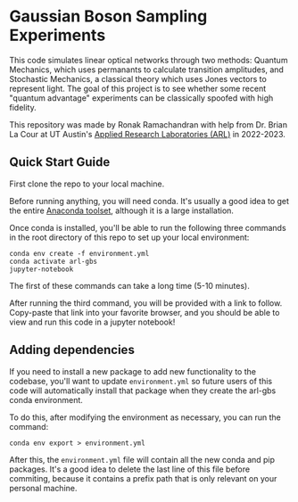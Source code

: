 # Gaussian Boson Sampling Experiments

This code simulates linear optical networks through two methods: Quantum Mechanics, which uses permanants to calculate transition amplitudes, and Stochastic Mechanics, a classical theory which uses Jones vectors to represent light.
The goal of this project is to see whether some recent "quantum advantage" experiments can be classically spoofed with high fidelity.

This repository was made by Ronak Ramachandran with help from Dr. Brian La Cour at UT Austin's [Applied Research Laboratories (ARL)](https://www.arlut.utexas.edu/) in 2022-2023.

## Quick Start Guide

First clone the repo to your local machine.

Before running anything, you will need conda. It's usually a good idea to get the entire [Anaconda toolset](https://docs.anaconda.com/anaconda/install/index.html), although it is a large installation.

Once conda is installed, you'll be able to run the following three commands in the root directory of this repo to set up your local environment:
```
conda env create -f environment.yml
conda activate arl-gbs
jupyter-notebook
```
The first of these commands can take a long time (5-10 minutes).

After running the third command, you will be provided with a link to follow. Copy-paste that link into your favorite browser, and you should be able to view and run this code in a jupyter notebook!

## Adding dependencies

If you need to install a new package to add new functionality to the codebase, you'll want to update `environment.yml` so future users of this code will automatically install that package when they create the arl-gbs conda environment. 

To do this, after modifying the environment as necessary, you can run the command:
```
conda env export > environment.yml
```
After this, the `environment.yml` file will contain all the new conda and pip packages. It's a good idea to delete the last line of this file before commiting, because it contains a prefix path that is only relevant on your personal machine.
